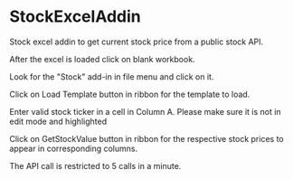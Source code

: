 # StockExcelAddin
Stock excel addin to get current stock price from a public stock API.

After the excel is loaded click on blank workbook.

Look for the "Stock" add-in in file menu and click on it.

Click on Load Template button in ribbon for the template to load.

Enter valid stock ticker in a cell in Column A. Please make sure it is not in edit mode and highlighted

Click on GetStockValue button in ribbon for the respective stock prices to appear in corresponding columns.

The API call is restricted to 5 calls in a minute.
